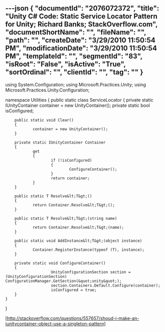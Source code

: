 ---json
{
  "documentId": "2076072372",
  "title": "Unity C# Code: Static Service Locator Pattern for Unity; Richard Banks; StackOverflow.com",
  "documentShortName": "",
  "fileName": "",
  "path": "",
  "createDate": "3/29/2010 11:50:54 PM",
  "modificationDate": "3/29/2010 11:50:54 PM",
  "templateId": "",
  "segmentId": "83",
  "isRoot": "False",
  "isActive": "True",
  "sortOrdinal": "",
  "clientId": "",
  "tag": ""
}
---

using System.Configuration;
using Microsoft.Practices.Unity;
using Microsoft.Practices.Unity.Configuration;

namespace Utilities
{
    public static class ServiceLocator
    {
        private static IUnityContainer container = new UnityContainer();
        private static bool isConfigured;

        public static void Clear()
        {
                container = new UnityContainer();
        }

        private static IUnityContainer Container
        {
                get
                {
                        if (!isConfigured)
                        {
                                ConfigureContainer();
                        }
                        return container;
                }
        }

        public static T Resolve&lt;T&gt;()
        {
                return Container.Resolve&lt;T&gt;();
        }

        public static T Resolve&lt;T&gt;(string name)
        {
                return Container.Resolve&lt;T&gt;(name);
        }

        public static void AddInstance&lt;T&gt;(object instance)
        {
                Container.RegisterInstance(typeof (T), instance);
        }

        private static void ConfigureContainer()
        {
                        UnityConfigurationSection section = (UnityConfigurationSection) ConfigurationManager.GetSection(&quot;unity&quot;);
                        section.Containers.Default.Configure(container);
                        isConfigured = true;            
        }
    }
}

[http://stackoverflow.com/questions/557657/shoud-i-make-an-iunitycontainer-object-use-a-singleton-pattern]
